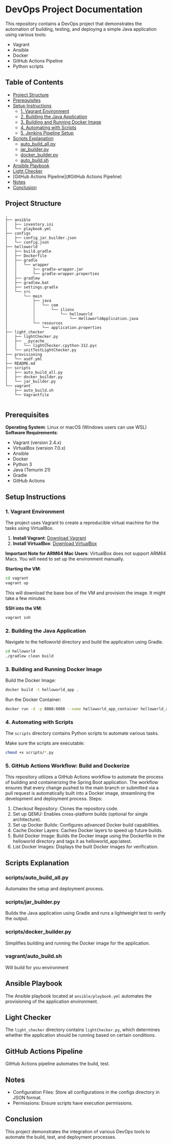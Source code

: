 
# DevOps Project Documentation

This repository contains a DevOps project that demonstrates the automation of building, testing, and deploying a simple Java application using various tools:
- Vagrant
- Ansible
- Docker 
- GitHub Actions Pipeline
- Python scripts

## Table of Contents
- [Project Structure](#project-structure)
- [Prerequisites](#prerequisites)
- [Setup Instructions](#setup-instructions)
  - [1. Vagrant Environment](#1-vagrant-environment)
  - [2. Building the Java Application](#2-building-the-java-application)
  - [3. Building and Running Docker Image](#3-building-and-running-docker-image)
  - [4. Automating with Scripts](#4-automating-with-scripts)
  - [5. Jenkins Pipeline Setup](#5-jenkins-pipeline-setup)
- [Scripts Explanation](#scripts-explanation)
  - [auto_build_all.py](#auto_build_allpy)
  - [jar_builder.py](#jar_builderpy)
  - [docker_builder.py](#docker_builderpy)
  - [auto_build.sh](#auto_build.sh)
- [Ansible Playbook](#ansible-playbook)
- [Light Checker](#light-checker)
- [GitHub Actions Pipeline](#GitHub Actions Pipeline)
- [Notes](#notes)
- [Conclusion](#conclusion)

## Project Structure

```
.
├── ansible
│   ├── inventory.ini
│   └── playbook.yml
├── configs
│   ├── config_jar_builder.json
│   └── config.json
├── helloworld
│   ├── build.gradle
│   ├── Dockerfile
│   ├── gradle
│   │   └── wrapper
│   │       ├── gradle-wrapper.jar
│   │       └── gradle-wrapper.properties
│   ├── gradlew
│   ├── gradlew.bat
│   ├── settings.gradle
│   └── src
│       └── main
│           ├── java
│           │   └── com
│           │       └── ilionx
│           │           └── helloworld
│           │               └── HelloworldApplication.java
│           └── resources
│               └── application.properties
├── light_checker
│   ├── lightChecker.py
│   ├── __pycache__
│   │   └── lightChecker.cpython-312.pyc
│   └── unitTestLightChecker.py
├── provisioning
│   └── asdf.yml
├── README.md
├── scripts
│   ├── auto_build_all.py
│   ├── docker_builder.py
│   └── jar_builder.py
└── vagrant
    ├── auto_build.sh
    └── Vagrantfile


```

## Prerequisites
**Operating System**: Linux or macOS (Windows users can use WSL)  
**Software Requirements**:
- Vagrant (version 2.4.x)
- VirtualBox (version 7.0.x)
- Ansible
- Docker
- Python 3
- Java (Temurin 21)
- Gradle
- GitHub Actions

## Setup Instructions

### 1. Vagrant Environment
The project uses Vagrant to create a reproducible virtual machine for the tasks using VirtualBox.

1. **Install Vagrant**: [Download Vagrant](https://www.vagrantup.com/downloads)
2. **Install VirtualBox**: [Download VirtualBox](https://www.virtualbox.org/)

**Important Note for ARM64 Mac Users**: VirtualBox does not support ARM64 Macs. You will need to set up the environment manually.

**Starting the VM**:
```bash
cd vagrant
vagrant up
```
This will download the base box of the VM and provision the image. It might take a few minutes.

**SSH into the VM**:
```bash
vagrant ssh
```

### 2. Building the Java Application
Navigate to the helloworld directory and build the application using Gradle.

```bash
cd helloworld
./gradlew clean build
```

### 3. Building and Running Docker Image

Build the Docker Image:

```bash
docker build -t helloworld_app .
```

Run the Docker Container:

```bash
docker run -d -p 8080:8080 --name helloworld_app_container helloworld_app
```

### 4. Automating with Scripts
The `scripts` directory contains Python scripts to automate various tasks.

Make sure the scripts are executable:

```bash
chmod +x scripts/*.py
```

### 5. GitHub Actions Workflow: Build and Dockerize
This repository utilizes a GitHub Actions workflow to automate the process of building and containerizing the Spring Boot application. The workflow ensures that every change pushed to the main branch or submitted via a pull request is automatically built into a Docker image, streamlining the development and deployment process.
Steps:
1. Checkout Repository: Clones the repository code.
2. Set up QEMU: Enables cross-platform builds (optional for single architecture).
3. Set up Docker Buildx: Configures advanced Docker build capabilities.
4. Cache Docker Layers: Caches Docker layers to speed up future builds.
5. Build Docker Image: Builds the Docker image using the Dockerfile in the helloworld directory and tags it as helloworld_app:latest.
6. List Docker Images: Displays the built Docker images for verification.

## Scripts Explanation

### scripts/auto_build_all.py
Automates the setup and deployment process.

### scripts/jar_builder.py
Builds the Java application using Gradle and runs a lightweight test to verify the output.

### scripts/docker_builder.py
Simplifies building and running the Docker image for the application.

### vagrant/auto_build.sh
Will build for you environment

## Ansible Playbook
The Ansible playbook located at `ansible/playbook.yml` automates the provisioning of the application environment.

## Light Checker
The `light_checker` directory contains `lightChecker.py`, which determines whether the application should be running based on certain conditions.

## GitHub Actions Pipeline
GitHub Actions pipeline automates the build, test.

## Notes
- Configuration Files: Store all configurations in the configs directory in JSON format.
- Permissions: Ensure scripts have execution permissions.


## Conclusion
This project demonstrates the integration of various DevOps tools to automate the build, test, and deployment processes.
